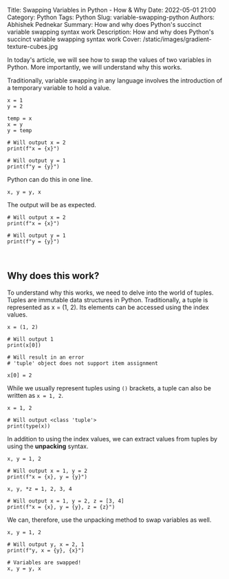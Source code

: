 Title: Swapping Variables in Python - How & Why
Date: 2022-05-01 21:00
Category: Python
Tags: Python
Slug: variable-swapping-python
Authors: Abhishek Pednekar
Summary: How and why does Python's succinct variable swapping syntax work
Description: How and why does Python's succinct variable swapping syntax work
Cover: /static/images/gradient-texture-cubes.jpg

In today's article, we will see how to swap the values of two variables in Python. More importantly, we will understand why this works.

Traditionally, variable swapping in any language involves the introduction of a temporary variable to hold a value.

```
x = 1
y = 2

temp = x
x = y
y = temp

# Will output x = 2
print(f"x = {x}")

# Will output y = 1
print(f"y = {y}")

```

Python can do this in one line.

```
x, y = y, x
```

The output will be as expected.

```
# Will output x = 2
print(f"x = {x}")

# Will output y = 1
print(f"y = {y}")
```

<br />

## Why does this work?

To understand why this works, we need to delve into the world of tuples. Tuples are immutable data structures in Python. Traditionally, a tuple is represented as x = (1, 2). Its elements can be accessed using the index values.

```
x = (1, 2)

# Will output 1
print(x[0])

# Will result in an error
# 'tuple' object does not support item assignment

x[0] = 2

```

While we usually represent tuples using `()` brackets, a tuple can also be written as `x = 1, 2`.

```
x = 1, 2

# Will output <class 'tuple'>
print(type(x))
```

In addition to using the index values, we can extract values from tuples by using the **unpacking** syntax.

```
x, y = 1, 2

# Will output x = 1, y = 2
print(f"x = {x}, y = {y}")

x, y, *z = 1, 2, 3, 4

# Will output x = 1, y = 2, z = [3, 4]
print(f"x = {x}, y = {y}, z = {z}")

```

We can, therefore, use the unpacking method to swap variables as well.

```
x, y = 1, 2

# Will output y, x = 2, 1
print(f"y, x = {y}, {x}")

# Variables are swapped!
x, y = y, x

```
